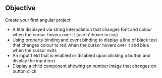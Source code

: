 ## Objective
Create your first angular project
- A title displayed via string interpolation that changes font and colour when the cursor hovers over it (use h1:hover in css)
- Using property binding and event binding to display a line of black text that changes colour to red when the cursor hovers over it and blue when the cursor exits
- An input field that is enabled or disabled upon clicking a button and display the input text
- Display a child component showing an number image that changes on button click
